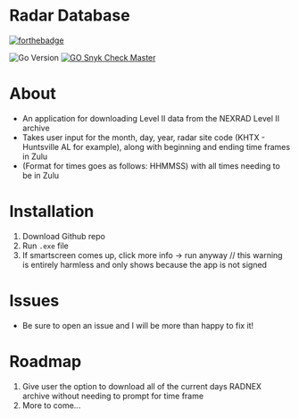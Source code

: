 # Radar Database

[![forthebadge](https://forthebadge.com/images/badges/made-with-go.svg)](https://forthebadge.com)

![Go Version](https://img.shields.io/badge/GO-1.22.2-yellow)
[![GO Snyk Check Master](https://github.com/Zachdehooge/Radar_Database/actions/workflows/snyk.yml/badge.svg?branch=main)](https://github.com/Zachdehooge/Radar_Database/actions/workflows/snyk.yml)

# About
* An application for downloading Level II data from the NEXRAD Level II archive
* Takes user input for the month, day, year, radar site code (KHTX - Huntsville AL for example), along with beginning and ending time frames in Zulu
* (Format for times goes as follows: HHMMSS) with all times needing to be in Zulu

# Installation

1. Download Github repo
2. Run `.exe` file
3. If smartscreen comes up, click more info -> run anyway // this warning is entirely harmless and only shows because the app is not signed
<!--
# Docker Installation
1. Make sure Docker is installed
2. Sign into Docker
3. Open a command line prompt
4. Run `docker login`
5. Run `docker pull zachdehooge/radar-database`
6. Run `docker run -i zachdehooge/radar-database`
-->
# Issues
* Be sure to open an issue and I will be more than happy to fix it!

# Roadmap
1. Give user the option to download all of the current days RADNEX archive without needing to prompt for time frame
2. More to come...
